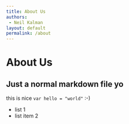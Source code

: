 ```yaml
---
title: About Us
authors:
 - Neil Kalman
layout: default
permalink: /about
---
```


# About Us

## Just a normal markdown file yo

this is nice `var hello = "world"` :-)

- list 1
- list item 2

